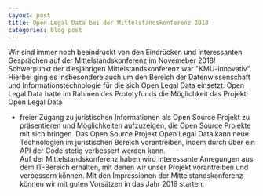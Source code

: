 ```yaml
---
layout: post
title: Open Legal Data bei der Mittelstandskonferenz 2018 
categories: blog post 
---
```


Wir sind immer noch beeindruckt von den Eindrücken und interessanten Gesprächen auf der Mittelstandskonferenz im Novemeber 2018!
Schwerpunkt der diesjährigen Mittelstandskonferenz war "KMU-innovativ". Hierbei ging es insbesondere auch um den Bereich der 
Datenwissenschaft und Informationstechnologie für die sich Open Legal Data einsetzt. 
Open Legal Data hatte im Rahmen des Prototyfunds die Möglichkeit das Projekti Open Legal Data
- freier Zugang zu juristischen Informationen als Open Source Projekt zu präsentieren und Möglichkeiten aufzuzeigen, die Open Source
Projekte mit sich bringen. Das Open Source Projekt Open Legal Data kann neue Technologien im juristischen Bereich vorantreiben, indem
durch über ein API der Code stetig verbessert werden kann.  
Auf der Mittelstandskonferenz haben wird interessante Anregungen aus dem IT-Bereich erhalten, 
mit denen wir unser Projekt vorantreiben und verbessern können. 
Mit den Impressionen der Mittelstandskonferenz können wir mit guten Vorsätzen in das Jahr 2019 starten. 
